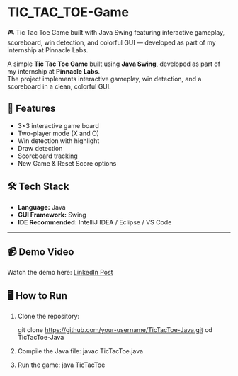 # TIC_TAC_TOE-Game
🎮 Tic Tac Toe Game built with Java Swing featuring interactive gameplay, scoreboard, win detection, and colorful GUI — developed as part of my internship at Pinnacle Labs.

A simple **Tic Tac Toe Game** built using **Java Swing**, developed as part of my internship at **Pinnacle Labs**.  
The project implements interactive gameplay, win detection, and a scoreboard in a clean, colorful GUI.

## 🚀 Features
- 3×3 interactive game board
- Two-player mode (X and O)
- Win detection with highlight
- Draw detection
- Scoreboard tracking
- New Game & Reset Score options

## 🛠️ Tech Stack
- **Language:** Java
- **GUI Framework:** Swing
- **IDE Recommended:** IntelliJ IDEA / Eclipse / VS Code

---

## 📹 Demo Video
Watch the demo here: [LinkedIn Post](PASTE-YOUR-LINKEDIN-URL-HERE)

## 🖥️ How to Run
1. Clone the repository:
   
   git clone https://github.com/your-username/TicTacToe-Java.git
   cd TicTacToe-Java

2. Compile the Java file:
   javac TicTacToe.java

3. Run the game:
   java TicTacToe


